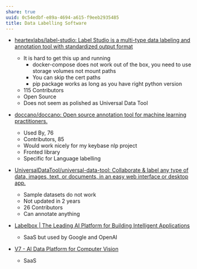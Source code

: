 ```yaml
---
share: true
uuid: 0c54edbf-e89a-4694-a615-f9eeb2935485
title: Data Labelling Software
---
```

* [heartexlabs/label-studio: Label Studio is a multi-type data labeling and annotation tool with standardized output format](https://github.com/heartexlabs/label-studio)
	* It is hard to get this up and running
		* docker-compose does not work out of the box, you need to use storage volumes not mount paths
		* You can skip the cert paths
		* pip package works as long as you have right python version
	* 115 Contributors
	* Open Source
	* Does not seem as polished as Universal Data Tool
* [doccano/doccano: Open source annotation tool for machine learning practitioners.](https://github.com/doccano/doccano)
	* Used By, 76
	* Contributors, 85
	* Would work nicely for my keybase nlp project
	* Fronted library
	* Specific for Language labelling
* [UniversalDataTool/universal-data-tool: Collaborate & label any type of data, images, text, or documents, in an easy web interface or desktop app.](https://github.com/UniversalDataTool/universal-data-tool)
	* Sample datasets do not work
	* Not updated in 2 years
	* 26 Contributors
	* Can annotate anything

* [Labelbox | The Leading AI Platform for Building Intelligent Applications](https://labelbox.com/)
	* SaaS but used by Google and OpenAI
* [V7 - AI Data Platform for Computer Vision](https://www.v7labs.com/)
	* SaaS